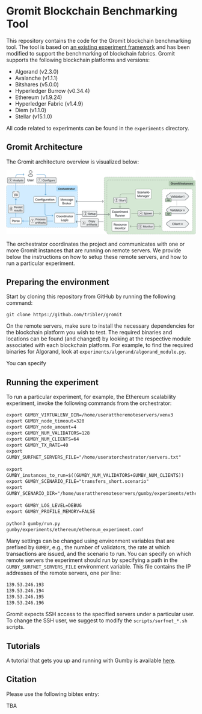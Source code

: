 # Gromit Blockchain Benchmarking Tool

This repository contains the code for the Gromit blockchain benchmarking tool.
The tool is based on [an existing experiment framework](https://github.com/tribler/gubmy) and has been modified to 
support the benchmarking of blockchain fabrics. Gromit supports the following blockchain platforms and versions:
- Algorand (v2.3.0)
- Avalanche (v1.1.1)
- Bitshares (v5.0.0)
- Hyperledger Burrow (v0.34.4)
- Ethereum (v1.9.24)
- Hyperledger Fabric (v1.4.9)
- Diem (v1.1.0)
- Stellar (v15.1.0)

All code related to experiments can be found in the `experiments` directory.

## Gromit Architecture

The Gromit architecture overview is visualized below:

<img src="docs/grom_arch.png" width="800" />


The orchestrator coordinates the project and communicates with one or more Gromit instances that are running on 
remote servers. We provide below the instructions on how to setup these remote servers, and how to run a particular 
experiment.

## Preparing the environment
Start by cloning this repository from GitHub by running the following command:

```
git clone https://github.com/tribler/gromit
```

On the remote servers, make sure to install the necessary dependencies for the blockchain platform you wish to test.
The required binaries and locations can be found (and changed) by looking at the respective module associated with 
each blockchain platform.
For example, to find the required binaries for Algorand, look at `experiments/algorand/algorand_module.py`.

You can specify 

## Running the experiment

To run a particular experiment, for example, the Ethereum scalability experiment, invoke the following commands from 
the 
orchestrator:

```
export GUMBY_VIRTUALENV_DIR=/home/userattheremoteservers/venv3
export GUMBY_node_timeout=320
export GUMBY_node_amount=4
export GUMBY_NUM_VALIDATORS=128
export GUMBY_NUM_CLIENTS=64
export GUMBY_TX_RATE=40
export GUMBY_SURFNET_SERVERS_FILE="/home/useratorchestrator/servers.txt"

export GUMBY_instances_to_run=$((GUMBY_NUM_VALIDATORS+GUMBY_NUM_CLIENTS))
export GUMBY_SCENARIO_FILE="transfers_short.scenario"
export GUMBY_SCENARIO_DIR="/home/userattheremoteservers/gumby/experiments/ethereum"

export GUMBY_LOG_LEVEL=DEBUG
export GUMBY_PROFILE_MEMORY=FALSE

python3 gumby/run.py gumby/experiments/ethereum/ethereum_experiment.conf
```

Many settings can be changed using environment variables that are prefixed by `GUMBY`, e.g., the number of 
validators, the rate at which transactions are issued, and the scenario to run.
You can specify on which remote servers the experiment should run by specifying a path in the 
`GUMBY_SURFNET_SERVERS_FILE` environment variable. This file contains the IP addresses of the remote servers, one per 
line:

```
139.53.246.193
139.53.246.194
139.53.246.195
139.53.246.196
```

Gromit expects SSH access to the specified servers under a particular user.
To change the SSH user, we suggest to modify the `scripts/surfnet_*.sh` scripts.

## Tutorials
A tutorial that gets you up and running with Gumby is available [here](https://github.com/tribler/gubmy/docs/tutorials/experiment_tutorial_1.rst).

## Citation

Please use the following bibtex entry:

TBA


